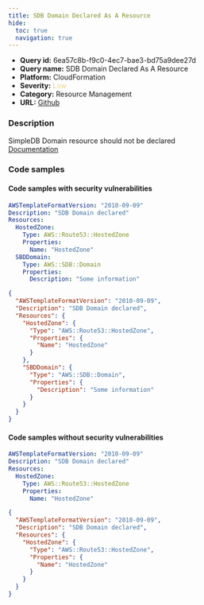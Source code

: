 ```yaml
---
title: SDB Domain Declared As A Resource
hide:
  toc: true
  navigation: true
---
```


<style>
  .highlight .hll {
    background-color: #ff171742;
  }
  .md-content {
    max-width: 1100px;
    margin: 0 auto;
  }
</style>

-   **Query id:** 6ea57c8b-f9c0-4ec7-bae3-bd75a9dee27d
-   **Query name:** SDB Domain Declared As A Resource
-   **Platform:** CloudFormation
-   **Severity:** <span style="color:#edd57e">Low</span>
-   **Category:** Resource Management
-   **URL:** [Github](https://github.com/Checkmarx/kics/tree/master/assets/queries/cloudFormation/aws/sdb_domain_declared_as_a_resource)

### Description
SimpleDB Domain resource should not be declared<br>
[Documentation](https://docs.aws.amazon.com/AWSCloudFormation/latest/UserGuide/aws-properties-simpledb.html)

### Code samples
#### Code samples with security vulnerabilities
```yaml title="Positive test num. 1 - yaml file" hl_lines="8"
AWSTemplateFormatVersion: "2010-09-09"
Description: "SDB Domain declared"
Resources:
  HostedZone:
    Type: AWS::Route53::HostedZone
    Properties:
      Name: "HostedZone"
  SBDDomain:
    Type: AWS::SDB::Domain
    Properties:
      Description: "Some information"

```
```json title="Positive test num. 2 - json file" hl_lines="11"
{
  "AWSTemplateFormatVersion": "2010-09-09",
  "Description": "SDB Domain declared",
  "Resources": {
    "HostedZone": {
      "Type": "AWS::Route53::HostedZone",
      "Properties": {
        "Name": "HostedZone"
      }
    },
    "SBDDomain": {
      "Type": "AWS::SDB::Domain",
      "Properties": {
        "Description": "Some information"
      }
    }
  }
}

```


#### Code samples without security vulnerabilities
```yaml title="Negative test num. 1 - yaml file"
AWSTemplateFormatVersion: "2010-09-09"
Description: "SDB Domain declared"
Resources:
  HostedZone:
    Type: AWS::Route53::HostedZone
    Properties:
      Name: "HostedZone"

```
```json title="Negative test num. 2 - json file"
{
  "AWSTemplateFormatVersion": "2010-09-09",
  "Description": "SDB Domain declared",
  "Resources": {
    "HostedZone": {
      "Type": "AWS::Route53::HostedZone",
      "Properties": {
        "Name": "HostedZone"
      }
    }
  }
}

```
